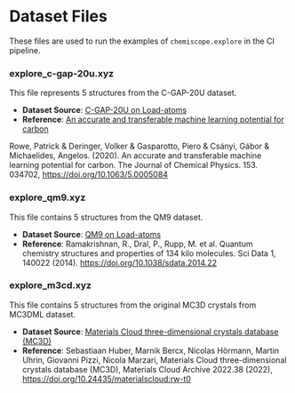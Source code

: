 # Dataset Files

These files are used to run the examples of `chemiscope.explore` in the CI pipeline.

### explore_c-gap-20u.xyz

This file represents 5 structures from the C-GAP-20U dataset.

-   **Dataset Source**: [C-GAP-20U on Load-atoms](https://jla-gardner.github.io/load-atoms/datasets/C-GAP-20U.html)
-   **Reference**: [An accurate and transferable machine learning potential for carbon](https://doi.org/10.1063/5.0005084)

Rowe, Patrick & Deringer, Volker & Gasparotto, Piero & Csányi, Gábor & Michaelides, Angelos. (2020). An accurate and transferable machine learning potential for carbon. The Journal of Chemical Physics. 153. 034702, https://doi.org/10.1063/5.0005084

### explore_qm9.xyz

This file contains 5 structures from the QM9 dataset.

-   **Dataset Source**: [QM9 on Load-atoms](https://jla-gardner.github.io/load-atoms/datasets/QM9.html)
-   **Reference**: Ramakrishnan, R., Dral, P., Rupp, M. et al. Quantum chemistry structures and properties of 134 kilo molecules. Sci Data 1, 140022 (2014). https://doi.org/10.1038/sdata.2014.22

### explore_m3cd.xyz

This file contains 5 structures from the original MC3D crystals from MC3DML dataset.

-   **Dataset Source**: [Materials Cloud three-dimensional crystals database (MC3D)](https://doi.org/10.24435/materialscloud:rw-t0)
-   **Reference**: Sebastiaan Huber, Marnik Bercx, Nicolas Hörmann, Martin Uhrin, Giovanni Pizzi, Nicola Marzari, Materials Cloud three-dimensional crystals database (MC3D), Materials Cloud Archive 2022.38 (2022), https://doi.org/10.24435/materialscloud:rw-t0
